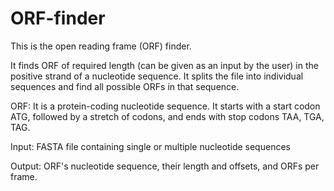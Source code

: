 # ORF-finder

This is the open reading frame (ORF) finder. 

It finds ORF of required length (can be given as an input by the user) in the positive strand of a nucleotide sequence.
It splits the file into individual sequences and find all possible ORFs in that sequence. 

ORF: It is a protein-coding nucleotide sequence. It starts with a start codon ATG, followed by a stretch of codons,
and ends with stop codons TAA, TGA, TAG. 

Input: FASTA file containing single or multiple nucleotide sequences 

Output: ORF's nucleotide sequence, their length and offsets, and ORFs per frame. 






